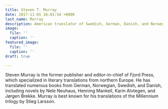 ```yaml
---
title: Steven T. Murray
date: 2017-11-01 16:01:54 +0000
last_name: Murray
description: American translator of Swedish, German, Danish, and Norwegian
image:
  file: ''
  caption: ''
featured_image:
  file: ''
  caption: ''
draft: true

---
```

Steven Murray is the former publisher and editor-in-chief of Fjord Press, which specialized in literary translations from northern Europe. He has translated numerous books from German, Norwegian, Swedish, and Danish, including novels by Nele Neuhaus, Henning Mankell, Karin Alvtegen, and Jørgen Brekke. Murray is best known for his translations of the Millennium trilogy by Stieg Larsson.